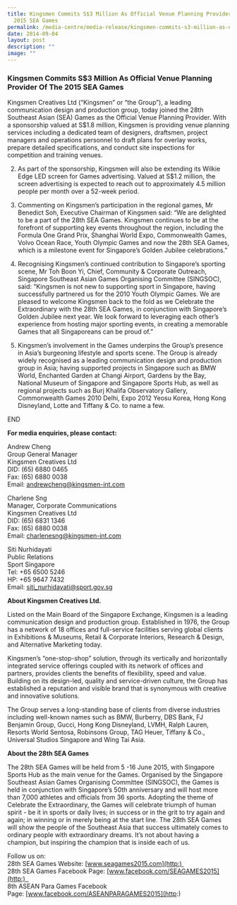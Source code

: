 ```yaml
---
title: Kingsmen Commits S$3 Million As Official Venue Planning Provider Of The
  2015 SEA Games
permalink: /media-centre/media-release/kingsmen-commits-s3-million-as-official-venue-planning-provider/
date: 2014-09-04
layout: post
description: ""
image: ""
---
```

### **Kingsmen Commits S$3 Million As Official Venue Planning Provider Of The 2015 SEA Games**
Kingsmen Creatives Ltd (“Kingsmen” or “the Group”), a leading communication design and production group, today joined the 28th Southeast Asian (SEA) Games as the Official Venue Planning Provider. With a sponsorship valued at S$1.8 million, Kingsmen is providing venue planning services including a dedicated team of designers, draftsmen, project managers and operations personnel to draft plans for overlay works, prepare detailed specifications, and conduct site inspections for competition and training venues. 

2. As part of the sponsorship, Kingsmen will also be extending its Wilkie Edge LED screen for Games advertising. Valued at S$1.2 million, the screen advertising is expected to reach out to approximately 4.5 million people per month over a 52-week period. 

3. Commenting on Kingsmen’s participation in the regional games, Mr Benedict Soh, Executive Chairman of Kingsmen said: “We are delighted to be a part of the 28th SEA Games. Kingsmen continues to be at the forefront of supporting key events throughout the region, including the Formula One Grand Prix, Shanghai World Expo, Commonwealth Games, Volvo Ocean Race, Youth Olympic Games and now the 28th SEA Games, which is a milestone event for Singapore’s Golden Jubilee celebrations.”

4. Recognising Kingsmen’s continued contribution to Singapore’s sporting scene, Mr Toh Boon Yi, Chief, Community & Corporate Outreach, Singapore Southeast Asian Games Organising Committee (SINGSOC), said: “Kingsmen is not new to supporting sport in Singapore, having successfully partnered us for the 2010 Youth Olympic Games. We are pleased to welcome Kingsmen back to the fold as we Celebrate the Extraordinary with the 28th SEA Games, in conjunction with Singapore’s Golden Jubilee next year. We look forward to leveraging each other’s experience from hosting major sporting events, in creating a memorable Games that all Singaporeans can be proud of.”

5. Kingsmen’s involvement in the Games underpins the Group’s presence in Asia’s burgeoning lifestyle and sports scene. The Group is already widely recognised as a leading communication design and production group in Asia; having supported projects in Singapore such as BMW World, Enchanted Garden at Changi Airport, Gardens by the Bay, National Museum of Singapore and Singapore Sports Hub, as well as regional projects such as Burj Khalifa Observatory Gallery, Commonwealth Games 2010 Delhi, Expo 2012 Yeosu Korea, Hong Kong Disneyland, Lotte and Tiffany & Co. to name a few. 

END

**For media enquiries, please contact:**  
  
Andrew Cheng  
Group General Manager  
Kingsmen Creatives Ltd  
DID: (65) 6880 0465  
Fax: (65) 6880 0038  
Email: [andrewcheng@kingsmen-int.com](http:)   
  
Charlene Sng  
Manager, Corporate Communications  
Kingsmen Creatives Ltd  
DID: (65) 6831 1346  
Fax: (65) 6880 0038  
Email: [charlenesng@kingsmen-int.com](http:)    
  
Siti Nurhidayati  
Public Relations  
Sport Singapore  
Tel: +65 6500 5246  
HP: +65 9647 7432  
Email: [siti\_nurhidayati@sport.gov.sg](http:)  
  
  
**About Kingsmen Creatives Ltd.**  
  
Listed on the Main Board of the Singapore Exchange, Kingsmen is a leading communication design and production group. Established in 1976, the Group has a network of 18 offices and full-service facilities serving global clients in Exhibitions & Museums, Retail & Corporate Interiors, Research & Design, and Alternative Marketing today.  
  
Kingsmen’s “one-stop-shop” solution, through its vertically and horizontally integrated service offerings coupled with its network of offices and partners, provides clients the benefits of flexibility, speed and value. Building on its design-led, quality and service-driven culture, the Group has established a reputation and visible brand that is synonymous with creative and innovative solutions.  
  
The Group serves a long-standing base of clients from diverse industries including well-known names such as BMW, Burberry, DBS Bank, FJ Benjamin Group, Gucci, Hong Kong Disneyland, LVMH, Ralph Lauren, Resorts World Sentosa, Robinsons Group, TAG Heuer, Tiffany & Co., Universal Studios Singapore and Wing Tai Asia.  
  
  
**About the 28th SEA Games**   
  
The 28th SEA Games will be held from 5 -16 June 2015, with Singapore Sports Hub as the main venue for the Games. Organised by the Singapore Southeast Asian Games Organising Committee (SINGSOC), the Games is held in conjunction with Singapore’s 50th anniversary and will host more than 7,000 athletes and officials from 36 sports. Adopting the theme of Celebrate the Extraordinary, the Games will celebrate triumph of human spirit - be it in sports or daily lives; in success or in the grit to try again and again; in winning or in merely being at the start line. The 28th SEA Games will show the people of the Southeast Asia that success ultimately comes to ordinary people with extraordinary dreams. It’s not about having a champion, but inspiring the champion that is inside each of us.   
  
Follow us on:   
28th SEA Games Website: [www.seagames2015.com](http:)   
28th SEA Games Facebook Page: [www.facebook.com/SEAGAMES2015](http:)    
8th ASEAN Para Games Facebook Page: [www.facebook.com/ASEANPARAGAMES2015](http:)